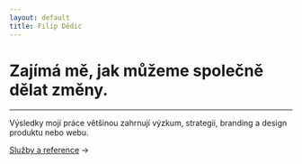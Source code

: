 ```yaml
---
layout: default
title: Filip Dědic
---
```

# Zajímá&nbsp;mě, jak můžeme společně dělat změny.

***
Výsledky mojí práce většinou zahrnují výzkum, strategii, branding a&nbsp;design produktu nebo webu.

[Služby a reference](/sluzby) →
